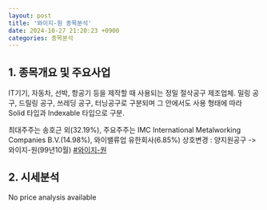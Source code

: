 ```yaml
---
layout: post
title: '와이지-원 종목분석'
date: 2024-10-27 21:20:23 +0900
categories: 종목분석
---
```


## 1. 종목개요 및 주요사업

IT기기, 자동차, 선박, 항공기 등을 제작할 때 사용되는 정밀 절삭공구 제조업체. 밀링 공구, 드릴링 공구,  쓰레딩 공구, 터닝공구로 구분되며 그 안에서도 사용 형태에 따라 Solid 타입과 Indexable 타입으로 구분.

최대주주는 송호근 외(32.19%), 주요주주는 IMC International Metalworking Companies B.V.(14.98%), 와이밸류업 유한회사(6.85%) 상호변경 : 양지원공구 ->와이지-원(99년10월)
[#와이지-원](#)

## 2. 시세분석

No price analysis available
